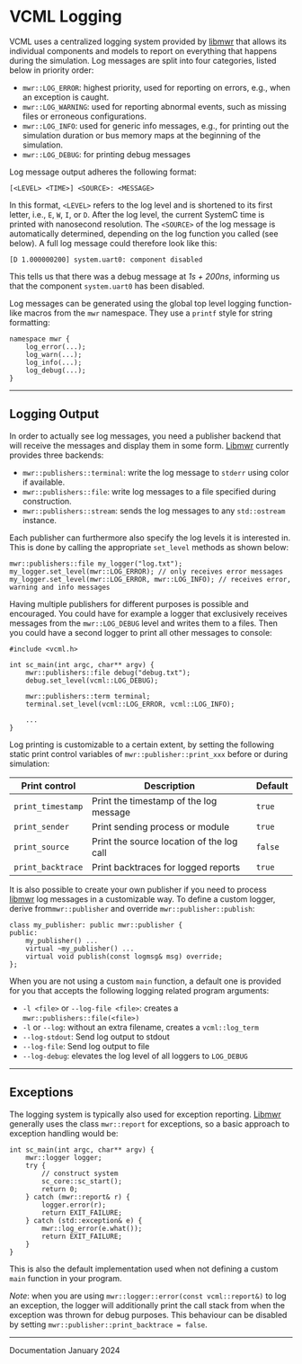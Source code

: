 # VCML Logging
VCML uses a centralized logging system provided by [libmwr](https://github.com/machineware-gmbh/mwr) 
that allows its individual components and models to report on everything that happens during the simulation. 
Log messages are split into four categories, listed below in priority order:

* `mwr::LOG_ERROR`: highest priority, used for reporting on errors, e.g., when
an exception is caught.
* `mwr::LOG_WARNING`: used for reporting abnormal events, such as missing files
or erroneous configurations.
* `mwr::LOG_INFO`: used for generic info messages, e.g., for printing out the
simulation duration or bus memory maps at the beginning of the simulation.
* `mwr::LOG_DEBUG`: for printing debug messages

Log message output adheres the following format:

`[<LEVEL> <TIME>] <SOURCE>: <MESSAGE>`

In this format, `<LEVEL>` refers to the log level and is shortened to its first letter, 
i.e., `E`, `W`, `I`, or `D`. After the log level, 
the current SystemC time is printed with nanosecond resolution. 
The `<SOURCE>` of the log message is automatically determined, 
depending on the log function you called (see below).
A full log message could therefore look like this:

`[D 1.000000200] system.uart0: component disabled`

This tells us that there was a debug message at *1s + 200ns*, 
informing us that the component `system.uart0` has been disabled.

Log messages can be generated using the global top level logging function-like macros from the `mwr` namespace. 
They use a `printf` style for string formatting:

```
namespace mwr {
    log_error(...);
    log_warn(...);
    log_info(...);
    log_debug(...);
}

```

----
## Logging Output
In order to actually see log messages, you need a publisher backend that will receive the messages and display them in some form. 
[Libmwr](https://github.com/machineware-gmbh/mwr) currently provides three backends:

* `mwr::publishers::terminal`: write the log message to `stderr` using color if available.
* `mwr::publishers::file`: write log messages to a file specified during construction.
* `mwr::publishers::stream`: sends the log messages to any `std::ostream` instance.

Each publisher can furthermore also specify the log levels it is interested in.
This is done by calling the appropriate `set_level` methods as shown below:

```
mwr::publishers::file my_logger("log.txt");
my_logger.set_level(mwr::LOG_ERROR); // only receives error messages
my_logger.set_level(mwr::LOG_ERROR, mwr::LOG_INFO); // receives error, warning and info messages
```

Having multiple publishers for different purposes is possible and encouraged. 
You could have for example a logger that exclusively receives messages from the `mwr::LOG_DEBUG` level and writes them to a files. 
Then you could have a second logger to print all other messages to console:

```
#include <vcml.h>

int sc_main(int argc, char** argv) {
    mwr::publishers::file debug("debug.txt");
    debug.set_level(vcml::LOG_DEBUG);

    mwr::publishers::term terminal;
    terminal.set_level(vcml::LOG_ERROR, vcml::LOG_INFO);

    ...
}
```

Log printing is customizable to a certain extent, 
by setting the following static print control variables of `mwr::publisher::print_xxx` before or during simulation:

| Print control       | Description                               | Default |
|---------------------|-------------------------------------------|---------|
| `print_timestamp`   | Print the timestamp of the log message    | `true`  |
| `print_sender`      | Print sending process or module           | `true`  |
| `print_source`      | Print the source location of the log call | `false` |
| `print_backtrace`   | Print backtraces for logged reports       | `true`  |

It is also possible to create your own publisher if you need to process [libmwr](https://github.com/machineware-gmbh/mwr) log messages in a customizable way. 
To define a custom logger, derive from`mwr::publisher` and override `mwr::publisher::publish`:

```
class my_publisher: public mwr::publisher {
public:
    my_publisher() ...
    virtual ~my_publisher() ...
    virtual void publish(const logmsg& msg) override;
};
```

When you are not using a custom `main` function, a default one is provided for you that accepts the following logging related program arguments:

* `-l <file>` or `--log-file <file>`: creates a `mwr::publishers::file(<file>)`
* `-l` or `--log`: without an extra filename, creates a `vcml::log_term`
* `--log-stdout`: Send log output to stdout
* `--log-file`: Send log output to file
* `--log-debug`: elevates the log level of all loggers to `LOG_DEBUG`

----
## Exceptions
The logging system is typically also used for exception reporting. 
[Libmwr](https://github.com/machineware-gmbh/mwr) generally uses the class `mwr::report` for exceptions, 
so a basic approach to exception handling would be:

```
int sc_main(int argc, char** argv) {
    mwr::logger logger;
    try {
        // construct system
        sc_core::sc_start();
        return 0;
    } catch (mwr::report& r) {
        logger.error(r);
        return EXIT_FAILURE;
    } catch (std::exception& e) {
        mwr::log_error(e.what());
        return EXIT_FAILURE;
    }
}
```

This is also the default implementation used when not defining a custom `main` function in your program.

*Note*: when you are using `mwr::logger::error(const vcml::report&)` to log an exception, 
the logger will additionally print the call stack from when the exception was thrown for debug purposes. 
This behaviour can be disabled by setting `mwr::publisher::print_backtrace = false`.

----
Documentation January 2024
